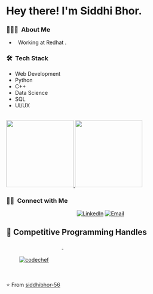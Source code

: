 <h1> Hey there! I'm Siddhi Bhor.</h1>

<h3> 👨🏻‍💻 &nbsp;About Me </h3>

-  &nbsp; Working at Redhat .

<h3> 🛠 &nbsp;Tech Stack</h3>
<ul>
<li>Web Development</li>
<li>Python</li>
<li>C++</li>
<li>Data Science</li>
<li>SQL</li>
<li>UI/UX</li>
</ul>

<br/>

<a href="https://github.com/siddhibhor-56">
  <img height="180em" src="https://github-readme-stats.vercel.app/api?username=siddhibhor-56&theme=buefy&show_icons=true" />
  <img height="180em" src="https://github-readme-stats.vercel.app/api/top-langs/?username=siddhibhor-56&theme=buefy&layout=compact" />
</a>

<br/>

<h3> 🤝🏻 &nbsp;Connect with Me </h3>

<p align="center">
<a href="https://www.linkedin.com/in/siddhi-bhor-38aa7b1a5/"><img alt="LinkedIn" src="https://img.shields.io/badge/LinkedIn-Siddhi%20Bhor-blue?style=flat-square&logo=linkedin"></a>
<a href="mailto:siddhi.bhor@vit.edu.in"><img alt="Email" src="https://img.shields.io/badge/Email-siddhi.bhor@vit.edu.in-blue?style=flat-square&logo=gmail"></a>
</p>

## 📢 Competitive Programming Handles
<p align="left">
    <a href="https://www.codechef.com/users/siddhibhor56">
    <img src="https://cp-logo.vercel.app/codechef/siddhibhor56" alt="codechef" style="vertical-align:top; margin:35px">
  </a>&nbsp;&nbsp;&nbsp;

⭐️ From [siddhibhor-56](https://github.com/siddhibhor-56)
